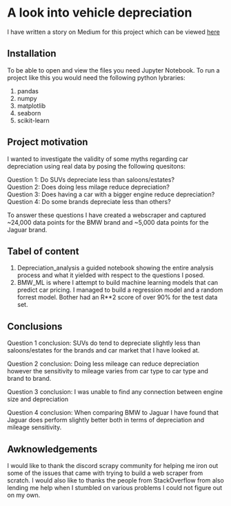 # A look into vehicle depreciation

I have written a story on Medium for this project which can be viewed [here](https://medium.com/@cristian.capsuna/should-you-care-about-car-depreciation-d2e4d92a58fb)

## Installation

To be able to open and view the files you need Jupyter Notebook.
To run a project like this you would need the following python lybraries:
1. pandas
2. numpy
3. matplotlib
4. seaborn
5. scikit-learn

## Project motivation

I wanted to investigate the validity of some myths regarding car depreciation using real data by posing the following quesitons:  
  
Question 1: Do SUVs depreciate less than saloons/estates?  
Question 2: Does doing less milage reduce depreciation?  
Question 3: Does having a car with a bigger engine reduce depreciation?  
Question 4: Do some brands depreciate less than others?
  
To answer these questions I have created a webscraper and captured ~24,000 data points for the BMW brand and ~5,000 data points for the Jaguar brand.

## Tabel of content

1. Depreciation_analysis a guided notebook showing the entire analysis process and what it yielded with respect to the questions I posed.
3. BMW_ML is where I attempt to build machine learning models that can predict car pricing. I managed to build a regression model and a random forrest model. Bother had an R**2 score of over 90% for the test data set.

## Conclusions

Question 1 conclusion: SUVs do tend to depreciate slightly less than saloons/estates for the brands and car market that I have looked at.  
  
Question 2 conclusion: Doing less mileage can reduce depreciation however the sensitivity to mileage varies from car type to car type and brand to brand.  
  
Question 3 conclusion: I was unable to find any connection between engine size and depreciation  
  
Question 4 conclusion: When comparing BMW to Jaguar I have found that Jaguar does perform slightly better both in terms of depreciation and mileage sensitivity.

## Awknowledgements

I would like to thank the discord scrapy community for helping me iron out some of the issues that came with trying to build a web scraper from scratch. I would also like to thanks the people from StackOverflow from also lending me help when I stumbled on various problems I could not figure out on my own.

